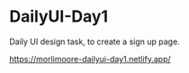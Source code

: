 # DailyUI-Day1
Daily UI design task, to create a sign up page.


https://morlimoore-dailyui-day1.netlify.app/
